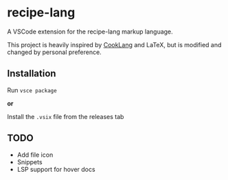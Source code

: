 # recipe-lang 

A VSCode extension for the recipe-lang markup language.

This project is heavily inspired by [CookLang](https://github.com/cooklang) and LaTeX, but is modified and changed by personal preference.

## Installation

Run `vsce package`

**or**

Install the `.vsix` file from the releases tab

## TODO

- Add file icon
- Snippets
- LSP support for hover docs 